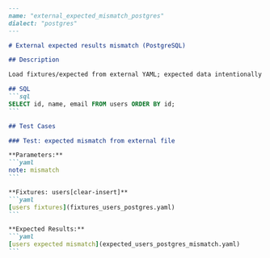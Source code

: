 ````markdown
---
name: "external_expected_mismatch_postgres"
dialect: "postgres"
---

# External expected results mismatch (PostgreSQL)

## Description

Load fixtures/expected from external YAML; expected data intentionally mismatches to trigger comparison failure.

## SQL
```sql
SELECT id, name, email FROM users ORDER BY id;
```

## Test Cases

### Test: expected mismatch from external file

**Parameters:**
```yaml
note: mismatch
```

**Fixtures: users[clear-insert]**
```yaml
[users fixtures](fixtures_users_postgres.yaml)
```

**Expected Results:**
```yaml
[users expected mismatch](expected_users_postgres_mismatch.yaml)
```

````